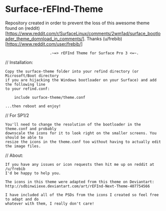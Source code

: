 # Surface-rEFInd-Theme
Repository created in order to prevent the loss of this awesome theme found on (reddit)[https://www.reddit.com/r/SurfaceLinux/comments/2wm1ad/surface_bootloader_theme_domnload_in_comments/]. Thanks (u/frebib)[https://www.reddit.com/user/frebib/]


						.~=> rEFInd Theme for Surface Pro 3 <=~.

// Installation:

	Copy the surface-theme folder into your refind directory (or Microsoft/Boot directory
	if you are hijacking the Windows bootloader on your Surface) and add the following line
	to your refind.conf:
	
		include surface-theme/theme.conf
		
	...then reboot and enjoy!
	
// For SP1/2
	
	You'll need to change the resolution of the bootloader in the theme.conf and probably
	downscale the icons for it to look right on the smaller screens. You should be able to
	resize the icons in the theme.conf too without having to actually edit the image files.
	
// About:

	If you have any issues or icon requests then hit me up on reddit at /u/frebib
	I'd be happy to help you.
	
	The icons in this theme were adapted from this theme on Deviantart: 
	http://sdbinwiiexe.deviantart.com/art/rEFInd-Next-Theme-407754566
	
	I have included all of the PSDs from the icons I created so feel free to adapt and do
	whatever with them, I really don't care!
